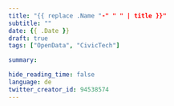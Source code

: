 ```yaml
---
title: "{{ replace .Name "-" " " | title }}"
subtitle: ""
date: {{ .Date }}
draft: true
tags: ["OpenData", "CivicTech"]

summary: 

hide_reading_time: false
language: de
twitter_creator_id: 94538574
---
```

